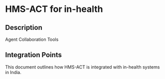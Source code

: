 # HMS-ACT for in-health

## Description

Agent Collaboration Tools

## Integration Points

This document outlines how HMS-ACT is integrated with in-health systems in India.
